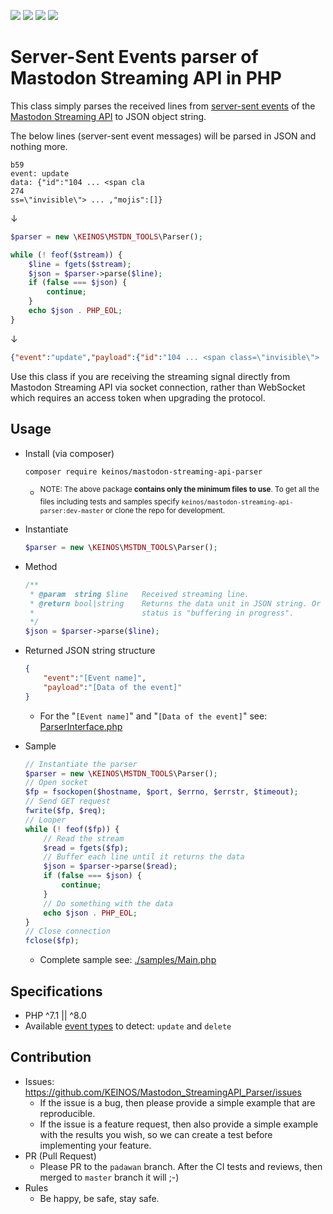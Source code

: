 [![](https://travis-ci.org/KEINOS/Mastodon_StreamingAPI_Parser.svg?branch=master)](https://travis-ci.org/KEINOS/Mastodon_StreamingAPI_Parser "View Build Status on Travis")
[![](https://img.shields.io/coveralls/github/KEINOS/Mastodon_StreamingAPI_Parser)](https://coveralls.io/github/KEINOS/Mastodon_StreamingAPI_Parser?branch=master "Code Coverage on COVERALLS")
[![](https://img.shields.io/scrutinizer/quality/g/KEINOS/Mastodon_StreamingAPI_Parser/master)](https://scrutinizer-ci.com/g/KEINOS/Mastodon_StreamingAPI_Parser/?branch=master "Code quality in Scrutinizer")
[![](https://img.shields.io/packagist/php-v/keinos/mastodon-streaming-api-parser)](https://github.com/KEINOS/Mastodon_StreamingAPI_Parser/blob/master/.travis.yml "Version Support")

# Server-Sent Events parser of Mastodon Streaming API in PHP

This class simply parses the received lines from [server-sent events](https://developer.mozilla.org/en-US/docs/Web/API/Server-sent_events/Using_server-sent_events) of the [Mastodon Streaming API](https://docs.joinmastodon.org/methods/timelines/streaming/) to JSON object string.

The below lines (server-sent event messages) will be parsed in JSON and nothing more.

```text
b59
event: update
data: {"id":"104 ... <span cla
274
ss=\"invisible\"> ... ,"mojis":[]}
```

↓

```php
$parser = new \KEINOS\MSTDN_TOOLS\Parser();

while (! feof($stream)) {
    $line = fgets($stream);
    $json = $parser->parse($line);
    if (false === $json) {
        continue;
    }
    echo $json . PHP_EOL;
}
```

↓

```json
{"event":"update","payload":{"id":"104 ... <span class=\"invisible\"> ... ,"emojis":[]}}
```

Use this class if you are receiving the streaming signal directly from Mastodon Streaming API via socket connection, rather than WebSocket which requires an access token when upgrading the protocol.

## Usage

- Install (via composer)

    ```bash
    composer require keinos/mastodon-streaming-api-parser
    ```

    - <sup>NOTE: The above package **contains only the minimum files to use**. To get all the files including tests and samples specify `keinos/mastodon-streaming-api-parser:dev-master` or clone the repo for development.</sup>

- Instantiate

    ```php
    $parser = new \KEINOS\MSTDN_TOOLS\Parser();
    ```

- Method

    ```php
    /**
     * @param  string $line   Received streaming line.
     * @return bool|string    Returns the data unit in JSON string. Or false if the
     *                        status is "buffering in progress".
     */
    $json = $parser->parse($line);
    ```

- Returned JSON string structure

    ```json
    {
        "event":"[Event name]",
        "payload":"[Data of the event]"
    }
    ```

    - For the "`[Event name]`" and "`[Data of the event]`" see: [ParserInterface.php](./src/interfaces/ParserInterface.php])

- Sample

    ```php
    // Instantiate the parser
    $parser = new \KEINOS\MSTDN_TOOLS\Parser();
    // Open socket
    $fp = fsockopen($hostname, $port, $errno, $errstr, $timeout);
    // Send GET request
    fwrite($fp, $req);
    // Looper
    while (! feof($fp)) {
        // Read the stream
        $read = fgets($fp);
        // Buffer each line until it returns the data
        $json = $parser->parse($read);
        if (false === $json) {
            continue;
        }
        // Do something with the data
        echo $json . PHP_EOL;
    }
    // Close connection
    fclose($fp);

    ```

    - Complete sample see: [./samples/Main.php](./samples/Main.php)

## Specifications

- PHP ^7.1 || ^8.0
- Available [event types](https://docs.joinmastodon.org/methods/timelines/streaming/#event-types-a-idevent-typesa) to detect: `update` and `delete`

## Contribution

- Issues: https://github.com/KEINOS/Mastodon_StreamingAPI_Parser/issues
  - If the issue is a bug, then please provide a simple example that are reproducible.
  - If the issue is a feature request, then also provide a simple example with the results you wish, so we can create a test before implementing your feature.
- PR (Pull Request)
  - Please PR to the `padawan` branch. After the CI tests and reviews, then merged to `master` branch it will ;-)
- Rules
  - Be happy, be safe, stay safe.
